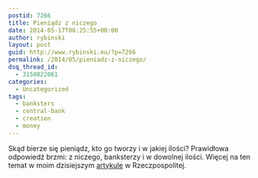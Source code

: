 ```yaml
---
postid: 7266
title: Pieniądz z niczego
date: 2014-05-17T08:25:55+00:00
author: rybinski
layout: post
guid: http://www.rybinski.eu/?p=7266
permalink: /2014/05/pieniadz-z-niczego/
dsq_thread_id:
  - 3150822061
categories:
  - Uncategorized
tags:
  - banksters
  - central-bank
  - creation
  - money
---
```

Skąd bierze się pieniądz, kto go tworzy i w jakiej ilości? Prawidłowa odpowiedź brzmi: z niczego, banksterzy i w dowolnej ilości. Więcej na ten temat w moim dzisiejszym [artykule](http://www.ekonomia.rp.pl/artykul/705506,1110521-Pieniadz-z-niczego.html) w Rzeczpospolitej.
